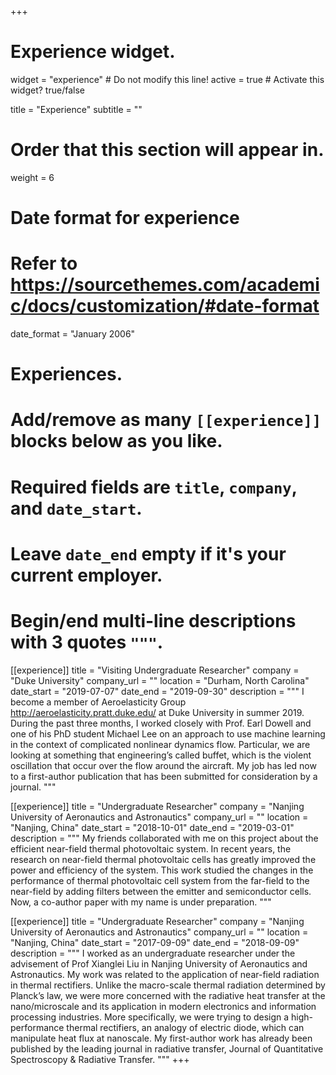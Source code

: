 +++
# Experience widget.
widget = "experience"  # Do not modify this line!
active = true  # Activate this widget? true/false

title = "Experience"
subtitle = ""

# Order that this section will appear in.
weight = 6

# Date format for experience
#   Refer to https://sourcethemes.com/academic/docs/customization/#date-format
date_format = "January 2006"

# Experiences.
#   Add/remove as many `[[experience]]` blocks below as you like.
#   Required fields are `title`, `company`, and `date_start`.
#   Leave `date_end` empty if it's your current employer.
#   Begin/end multi-line descriptions with 3 quotes `"""`.


[[experience]]
  title = "Visiting Undergraduate Researcher"
  company = "Duke University"
  company_url = ""
  location = "Durham, North Carolina"
  date_start = "2019-07-07"
  date_end = "2019-09-30"
  description = """
  I become a member of Aeroelasticity Group http://aeroelasticity.pratt.duke.edu/ at Duke University in summer 2019. During the past three months, I worked closely with Prof. Earl Dowell and one of his PhD student Michael Lee on an approach to use machine learning in the context of complicated nonlinear dynamics flow. Particular, we are looking at something that engineering’s called buffet, which is the violent oscillation that occur over the flow around the aircraft. My job has led now to a first-author publication that has been submitted for consideration by a journal.
  """

[[experience]]
  title = "Undergraduate Researcher"
  company = "Nanjing University of Aeronautics and Astronautics"
  company_url = ""
  location = "Nanjing, China"
  date_start = "2018-10-01"
  date_end = "2019-03-01"
  description = """
  My friends collaborated with me on this project about the efficient near-field thermal photovoltaic system. In recent years, the research on near-field thermal photovoltaic cells has greatly improved the power and efficiency of the system. This work studied the changes in the performance of thermal photovoltaic cell system from the far-field to the near-field by adding filters between the emitter and semiconductor cells. Now, a co-author paper with my name is under preparation.
  """


[[experience]]
  title = "Undergraduate Researcher"
  company = "Nanjing University of Aeronautics and Astronautics"
  company_url = ""
  location = "Nanjing, China"
  date_start = "2017-09-09"
  date_end = "2018-09-09"
  description = """
  I worked as an undergraduate researcher under the advisement of Prof Xianglei Liu in Nanjing University of Aeronautics and Astronautics. My work was related to the application of near-field radiation in thermal rectifiers. Unlike the macro-scale thermal radiation determined by Planck’s law, we were more concerned with the radiative heat transfer at the nano/microscale and its application in modern electronics and information processing industries. More specifically, we were trying to design a high-performance thermal rectifiers, an analogy of electric diode, which can manipulate heat flux at nanoscale. My first-author work has already been published by the leading journal in radiative transfer, Journal of Quantitative Spectroscopy & Radiative Transfer.
  """
+++
